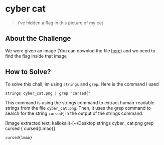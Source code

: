 # cyber cat
> i've hidden a flag in this picture of my cat

## About the Challenge
We were given an image (You can downlod the file [here](cyber_cat.png)) and we need to find the flag inside that image

## How to Solve?
To solve this chall, im using `strings` and `grep`. Here is the command I used

```shell
strings cyber_cat.png | grep "cursed{"
```

This command is using the strings command to extract human-readable strings from the file `cyber_cat.png`. Then, it uses the grep command to search for the string `cursed{` in the output of the strings command.


[Image extracted text: kaliokali)-[~/Desktop
strings
cyber_
cat.png
grep
cursed {
cursed{Lmao}]


```
cursed{lmao}
```